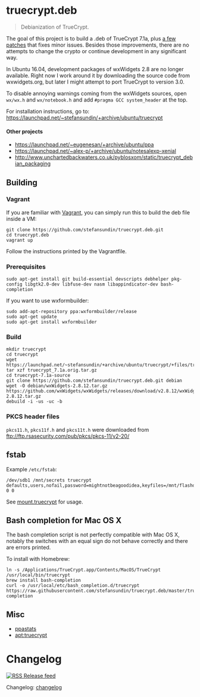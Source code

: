 # truecrypt.deb

> Debianization of TrueCrypt.

The goal of this project is to build a .deb of TrueCrypt 7.1a, plus [a few patches](patches) that fixes minor issues. Besides those improvements, there are no attempts to change the crypto or continue development in any significant way.

In Ubuntu 16.04, development packages of wxWidgets 2.8 are no longer available. Right now I work around it by downloading the source code from wxwidgets.org, but later I might attempt to port TrueCrypt to version 3.0.

To disable annoying warnings coming from the wxWidgets sources, open `wx/wx.h` and `wx/notebook.h` and add `#pragma GCC system_header` at the top.

For installation instructions, go to: https://launchpad.net/~stefansundin/+archive/ubuntu/truecrypt

#### Other projects

- https://launchpad.net/~eugenesan/+archive/ubuntu/ppa
- https://launchpad.net/~alex-p/+archive/ubuntu/notesalexp-xenial
- http://www.unchartedbackwaters.co.uk/pyblosxom/static/truecrypt_debian_packaging


## Building

### Vagrant

If you are familiar with [Vagrant](https://www.vagrantup.com/), you can simply run this to build the deb file inside a VM:

```shell
git clone https://github.com/stefansundin/truecrypt.deb.git
cd truecrypt.deb
vagrant up
```

Follow the instructions printed by the Vagrantfile.

### Prerequisites

```shell
sudo apt-get install git build-essential devscripts debhelper pkg-config libgtk2.0-dev libfuse-dev nasm libappindicator-dev bash-completion
```

If you want to use wxformbuilder:

```shell
sudo add-apt-repository ppa:wxformbuilder/release
sudo apt-get update
sudo apt-get install wxformbuilder
```

### Build

```shell
mkdir truecrypt
cd truecrypt
wget https://launchpad.net/~stefansundin/+archive/ubuntu/truecrypt/+files/truecrypt_7.1a.orig.tar.gz
tar xzf truecrypt_7.1a.orig.tar.gz
cd truecrypt-7.1a-source
git clone https://github.com/stefansundin/truecrypt.deb.git debian
wget -O debian/wxWidgets-2.8.12.tar.gz https://github.com/wxWidgets/wxWidgets/releases/download/v2.8.12/wxWidgets-2.8.12.tar.gz
debuild -i -us -uc -b
```

### PKCS header files

`pkcs11.h`, `pkcs11f.h` and `pkcs11t.h` were downloaded from ftp://ftp.rsasecurity.com/pub/pkcs/pkcs-11/v2-20/

## fstab

Example `/etc/fstab`:

```
/dev/sdb1 /mnt/secrets truecrypt defaults,users,nofail,password=mightnotbeagoodidea,keyfiles=/mnt/flashdrive/keyfile 0 0
```

See [mount.truecrypt](mount.truecrypt) for usage.

## Bash completion for Mac OS X

The bash completion script is not perfectly compatible with Mac OS X, notably the switches with an equal sign do not behave correctly and there are errors printed.

To install with Homebrew:

```shell
ln -s /Applications/TrueCrypt.app/Contents/MacOS/TrueCrypt /usr/local/bin/truecrypt
brew install bash-completion
curl -o /usr/local/etc/bash_completion.d/truecrypt https://raw.githubusercontent.com/stefansundin/truecrypt.deb/master/truecrypt.bash-completion
```


## Misc

- [ppastats](https://stefansundin.github.io/truecrypt.deb/)
- [apt:truecrypt](http://www.appnr.com/install/truecrypt)


# Changelog

[![RSS](https://stefansundin.github.io/img/feed.png) Release feed](https://github.com/stefansundin/truecrypt.deb/releases.atom)

Changelog: [changelog](changelog)
